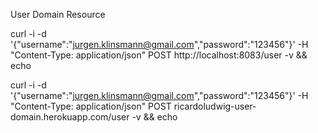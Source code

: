 User Domain Resource

curl -i -d '{"username":"jurgen.klinsmann@gmail.com","password":"123456"}' -H "Content-Type: application/json" POST http://localhost:8083/user -v && echo


curl -i -d '{"username":"jurgen.klinsmann@gmail.com","password":"123456"}' -H "Content-Type: application/json" POST ricardoludwig-user-domain.herokuapp.com/user -v && echo